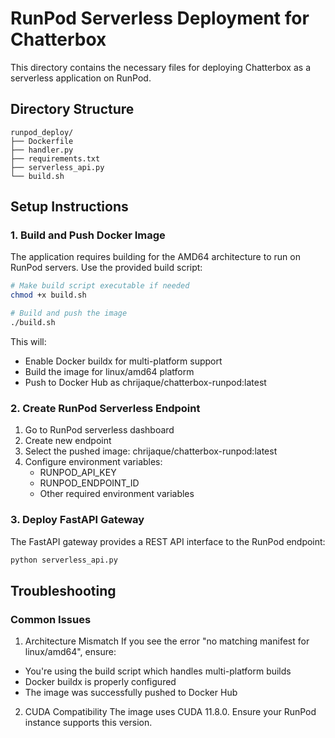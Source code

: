 # RunPod Serverless Deployment for Chatterbox

This directory contains the necessary files for deploying Chatterbox as a serverless application on RunPod.

## Directory Structure
```
runpod_deploy/
├── Dockerfile
├── handler.py
├── requirements.txt
├── serverless_api.py
└── build.sh
```

## Setup Instructions

### 1. Build and Push Docker Image
The application requires building for the AMD64 architecture to run on RunPod servers. Use the provided build script:

```bash
# Make build script executable if needed
chmod +x build.sh

# Build and push the image
./build.sh
```

This will:
- Enable Docker buildx for multi-platform support
- Build the image for linux/amd64 platform
- Push to Docker Hub as chrijaque/chatterbox-runpod:latest

### 2. Create RunPod Serverless Endpoint
1. Go to RunPod serverless dashboard
2. Create new endpoint
3. Select the pushed image: chrijaque/chatterbox-runpod:latest
4. Configure environment variables:
   - RUNPOD_API_KEY
   - RUNPOD_ENDPOINT_ID
   - Other required environment variables

### 3. Deploy FastAPI Gateway
The FastAPI gateway provides a REST API interface to the RunPod endpoint:

```bash
python serverless_api.py
```

## Troubleshooting

### Common Issues

1. Architecture Mismatch
If you see the error "no matching manifest for linux/amd64", ensure:
- You're using the build script which handles multi-platform builds
- Docker buildx is properly configured
- The image was successfully pushed to Docker Hub

2. CUDA Compatibility
The image uses CUDA 11.8.0. Ensure your RunPod instance supports this version. 